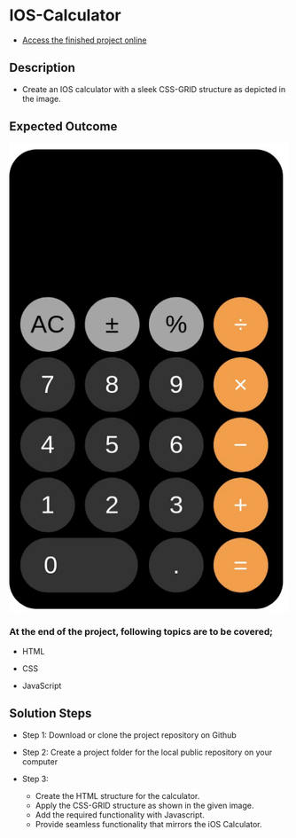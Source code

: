 # IOS-Calculator

- <a href="https://karamanburak.github.io/iOS-calculator/" rel="noFollow">Access the finished project online</a>

## Description

- Create an IOS calculator with a sleek CSS-GRID structure as depicted in the image.

## Expected Outcome

![CSS-GRID & JS IOS CALCULATOR](./assets/003.gif)

### At the end of the project, following topics are to be covered;

- HTML

- CSS

- JavaScript

## Solution Steps

- Step 1: Download or clone the project repository on Github

- Step 2: Create a project folder for the local public repository on your computer

- Step 3:
  - Create the HTML structure for the calculator.
  - Apply the CSS-GRID structure as shown in the given image.
  - Add the required functionality with Javascript.
  - Provide seamless functionality that mirrors the iOS Calculator.
